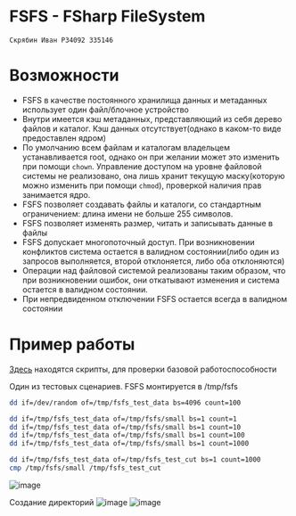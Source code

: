 # FSFS - FSharp FileSystem

`Скрябин Иван P34092 335146`

# Возможности
- FSFS в качестве постоянного хранилища данных и метаданных использует один файл/блочное устройство
- Внутри имеется кэш метаданных, представляющий из себя дерево файлов и каталог. Кэш данных отсутствует(однако в каком-то виде предоставлен ядром)
- По умолчанию всем файлам и каталогам владельцем устанавливается root, однако он при желании может это изменить при помощи `chown`. Управление доступом на уровне файловой системы не реализовано, она лишь хранит текущую маску(которую можно изменить при помощи `chmod`), проверкой наличия прав занимается ядро.
- FSFS позволяет создавать файлы и каталоги, со стандартным ограничением: длина имени не больше 255 символов.
- FSFS позволяет изменять размер, читать и записывать данные в файлы
- FSFS допускает многопоточный доступ. При возникновении конфликтов система остается в валидном состоянии(либо один из запросов выполняется, второй отклоняется, либо оба отклоняются)
- Операции над файловой системой реализованы таким образом, что при возникновении ошибок, они откатывают изменения и система остается в валидном состоянии.
- При непредвиденном отключении FSFS остается всегда в валидном состоянии

# Пример работы
[Здесь](https://github.com/Malevrovich/FSharpFS/tree/main/tests/unit/scripts) находятся скрипты, для проверки базовой работоспособности

Один из тестовых сценариев. FSFS монтируется в /tmp/fsfs
```bash
dd if=/dev/random of=/tmp/fsfs_test_data bs=4096 count=100

dd if=/tmp/fsfs_test_data of=/tmp/fsfs/small bs=1 count=1
dd if=/tmp/fsfs_test_data of=/tmp/fsfs/small bs=1 count=10
dd if=/tmp/fsfs_test_data of=/tmp/fsfs/small bs=1 count=100
dd if=/tmp/fsfs_test_data of=/tmp/fsfs/small bs=1 count=1000

dd if=/tmp/fsfs_test_data of=/tmp/fsfs_test_cut bs=1 count=1000
cmp /tmp/fsfs/small /tmp/fsfs_test_cut
```
![image](https://github.com/user-attachments/assets/a4b187fe-f18f-4853-8176-12b10717a7e7)

Создание директорий
![image](https://github.com/user-attachments/assets/a7af5ac3-8ce2-47fa-888f-41632d2c4097)
![image](https://github.com/user-attachments/assets/3c48e028-3baa-4169-b54b-235b59c137db)
